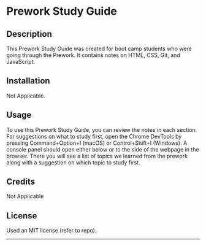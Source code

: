 # Prework Study Guide
## Description

This Prework Study Guide was created for boot camp students who were going through the Prework. It contains notes on HTML, CSS, Git, and JavaScript.


## Installation

Not Applicable.

## Usage

To use this Prework Study Guide, you can review the notes in each section. For suggestions on what to study first, open the Chrome DevTools by pressing Command+Option+I (macOS) or Control+Shift+I (Windows). A console panel should open either below or to the side of the webpage in the browser. There you will see a list of topics we learned from the prework along with a suggestion on which topic to study first.


## Credits

Not Applicable

## License
Used an MIT license (refer to repo).

---
